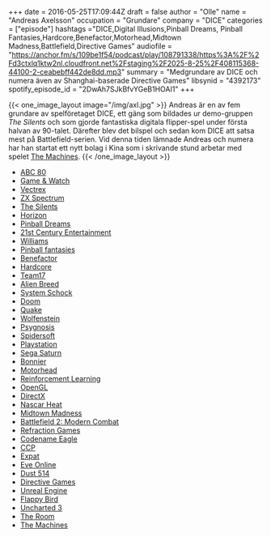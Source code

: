+++
date = 2016-05-25T17:09:44Z
draft = false
author = "Olle"
name = "Andreas Axelsson"
occupation = "Grundare"
company = "DICE"
categories = ["episode"]
hashtags ="DICE,Digital Illusions,Pinball Dreams, Pinball Fantasies,Hardcore,Benefactor,Motorhead,Midtown Madness,Battlefield,Directive Games"
audiofile = "https://anchor.fm/s/109be1f54/podcast/play/108791338/https%3A%2F%2Fd3ctxlq1ktw2nl.cloudfront.net%2Fstaging%2F2025-8-25%2F408115368-44100-2-ceabebff442de8dd.mp3"
summary = "Medgrundare av DICE och numera även av Shanghai-baserade Directive Games"
libsynid = "4392173"
spotify_episode_id = "2DwAh7SJkBfvYGeB1HOAI1"
+++

{{< one_image_layout image="/img/axl.jpg" >}}
Andreas är en av fem grundare av spelföretaget DICE, ett gäng som
bildades ur demo-gruppen _The Silents_ och som gjorde fantastiska digitala
flipper-spel under första halvan av 90-talet. Därefter blev det bilspel
och sedan kom DICE att satsa mest på Battlefield-serien. Vid denna tiden
lämnade Andreas och numera har han startat ett nytt bolag i Kina som i
skrivande stund arbetar med spelet [The Machines](http://themachinesgame.com/).
{{< /one_image_layout >}}

* [ABC 80](https://en.wikipedia.org/wiki/ABC_80)
* [Game & Watch](https://en.wikipedia.org/wiki/Game_%26_Watch)
* [Vectrex](https://en.wikipedia.org/wiki/Vectrex)
* [ZX Spectrum](https://en.wikipedia.org/wiki/ZX_Spectrum)
* [The Silents](http://www.pouet.net/groups.php?which=197)
* [Horizon](http://demozoo.org/groups/719/)
* [Pinball Dreams](https://www.youtube.com/watch?v=6UNGMiPETXo)
* [21st Century Entertainment](http://www.mobygames.com/company/21st-century-entertainment-ltd)
* [Williams](https://en.wikipedia.org/wiki/WMS_Industries)
* [Pinball fantasies](https://www.youtube.com/watch?v=7kZ-i9mGav4)
* [Benefactor](https://www.youtube.com/watch?v=jjlo6l8NzR0)
* [Hardcore](https://www.youtube.com/watch?v=wD_oFVeYZYo)
* [Team17](https://en.wikipedia.org/wiki/Team17)
* [Alien Breed](https://www.youtube.com/watch?v=N-aSztV1QLo)
* [System Schock](https://www.youtube.com/watch?v=Vnh0l_Ecpx4)
* [Doom](https://www.youtube.com/watch?v=8mEP4cflrd4)
* [Quake](https://www.youtube.com/watch?v=_mHUkAQgIOM)
* [Wolfenstein](https://www.youtube.com/watch?v=561sPCk6ByE)
* [Psygnosis](https://en.wikipedia.org/wiki/Psygnosis)
* [Spidersoft](http://www.mobygames.com/company/spidersoft-limited)
* [Playstation](https://en.wikipedia.org/wiki/PlayStation_(console))
* [Sega Saturn](https://en.wikipedia.org/wiki/Sega_Saturn)
* [Bonnier](https://en.wikipedia.org/wiki/Bonnier_Group)
* [Motorhead](https://www.youtube.com/watch?v=VlXnI2R4gAE)
* [Reinforcement Learning](https://en.wikipedia.org/wiki/Reinforcement_learning)
* [OpenGL](https://en.wikipedia.org/wiki/OpenGL)
* [DirectX](https://en.wikipedia.org/wiki/DirectX)
* [Nascar Heat](https://www.youtube.com/watch?v=NuNyJz3cyrE)
* [Midtown Madness](https://www.youtube.com/watch?v=qLfmFLRr4Kk)
* [Battlefield 2: Modern Combat](https://www.youtube.com/watch?v=Zesdl_KiuCI)
* [Refraction Games](https://en.wikipedia.org/wiki/Refractor_Engine)
* [Codename Eagle](https://www.youtube.com/watch?v=EtUrwcRF0PA)
* [CCP](https://www.ccpgames.com/)
* [Expat](https://en.wikipedia.org/wiki/Expatriate)
* [Eve Online](https://www.youtube.com/watch?v=QwDwhIzYsnA)
* [Dust 514](https://www.youtube.com/watch?v=avG40vUQtG0)
* [Directive Games](http://www.directivegames.com/)
* [Unreal Engine](https://www.unrealengine.com/what-is-unreal-engine-4)
* [Flappy Bird](https://www.youtube.com/watch?v=fQoJZuBwrkU)
* [Uncharted 3](https://www.youtube.com/watch?v=d4_zhP2e9lw)
* [The Room](https://www.youtube.com/watch?v=jp5133Yap2E)
* [The Machines](http://themachinesgame.com/)
